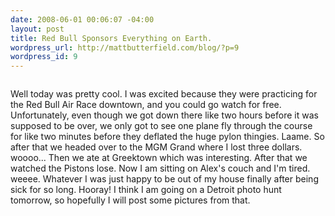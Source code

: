 ```yaml
--- 
date: 2008-06-01 00:06:07 -04:00
layout: post
title: Red Bull Sponsors Everything on Earth.
wordpress_url: http://mattbutterfield.com/blog/?p=9
wordpress_id: 9
---
```

<p style="text-align: center;"><img class="aligncenter" src="http://farm4.static.flickr.com/3109/2537220849_ddb81e46a5_o.jpg" alt="" /></p>
Well today was pretty cool.  I was excited because they were practicing for the Red Bull Air Race downtown, and you could go watch for free.  Unfortunately, even though we got down there like two hours before it was supposed to be over, we only got to see one plane fly through the course for like two minutes before they deflated the huge pylon thingies.  Laame.  So after that we headed over to the MGM Grand where I lost three dollars.  woooo...  Then we ate at Greektown which was interesting.  After that we watched the Pistons lose.  Now I am sitting on Alex's couch and I'm tired.  weeee.  Whatever I was just happy to be out of my house finally after being sick for so long.  Hooray!  I think I am going on a Detroit photo hunt tomorrow, so hopefully I will post some pictures from that.
